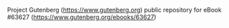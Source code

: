 Project Gutenberg (https://www.gutenberg.org) public repository for eBook #63627 (https://www.gutenberg.org/ebooks/63627)
